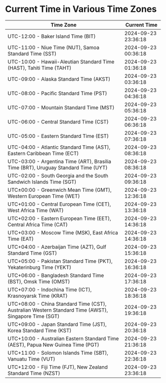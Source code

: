 # Current Time in Various Time Zones

| Time Zone | Current Time |
|-----------|--------------|
| UTC-12:00 - Baker Island Time (BIT) | 2024-09-23 23:36:18 |
| UTC-11:00 - Niue Time (NUT), Samoa Standard Time (SST) | 2024-09-23 00:36:18 |
| UTC-10:00 - Hawaii-Aleutian Standard Time (HAST), Tahiti Time (TAHT) | 2024-09-23 01:36:18 |
| UTC-09:00 - Alaska Standard Time (AKST) | 2024-09-23 03:36:18 |
| UTC-08:00 - Pacific Standard Time (PST) | 2024-09-23 04:36:18 |
| UTC-07:00 - Mountain Standard Time (MST) | 2024-09-23 05:36:18 |
| UTC-06:00 - Central Standard Time (CST) | 2024-09-23 06:36:18 |
| UTC-05:00 - Eastern Standard Time (EST) | 2024-09-23 07:36:18 |
| UTC-04:00 - Atlantic Standard Time (AST), Eastern Caribbean Time (ECT) | 2024-09-23 08:36:18 |
| UTC-03:00 - Argentina Time (ART), Brasília Time (BRT), Uruguay Standard Time (UYT) | 2024-09-23 08:36:18 |
| UTC-02:00 - South Georgia and the South Sandwich Islands Time (SGT) | 2024-09-23 09:36:18 |
| UTC±00:00 - Greenwich Mean Time (GMT), Western European Time (WET) | 2024-09-23 12:36:18 |
| UTC+01:00 - Central European Time (CET), West Africa Time (WAT) | 2024-09-23 13:36:18 |
| UTC+02:00 - Eastern European Time (EET), Central Africa Time (CAT) | 2024-09-23 14:36:18 |
| UTC+03:00 - Moscow Time (MSK), East Africa Time (EAT) | 2024-09-23 14:36:18 |
| UTC+04:00 - Azerbaijan Time (AZT), Gulf Standard Time (GST) | 2024-09-23 15:36:18 |
| UTC+05:00 - Pakistan Standard Time (PKT), Yekaterinburg Time (YEKT) | 2024-09-23 16:36:18 |
| UTC+06:00 - Bangladesh Standard Time (BST), Omsk Time (OMST) | 2024-09-23 17:36:18 |
| UTC+07:00 - Indochina Time (ICT), Krasnoyarsk Time (KRAT) | 2024-09-23 18:36:18 |
| UTC+08:00 - China Standard Time (CST), Australian Western Standard Time (AWST), Singapore Time (SGT) | 2024-09-23 19:36:18 |
| UTC+09:00 - Japan Standard Time (JST), Korea Standard Time (KST) | 2024-09-23 20:36:18 |
| UTC+10:00 - Australian Eastern Standard Time (AEST), Papua New Guinea Time (PGT) | 2024-09-23 21:36:18 |
| UTC+11:00 - Solomon Islands Time (SBT), Vanuatu Time (VUT) | 2024-09-23 22:36:18 |
| UTC+12:00 - Fiji Time (FJT), New Zealand Standard Time (NZST) | 2024-09-23 23:36:18 |

